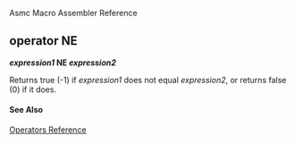 Asmc Macro Assembler Reference

## operator NE

**_expression1_ NE _expression2_**


Returns true (-1) if _expression1_ does not equal _expression2_, or returns false (0) if it does.

#### See Also

[Operators Reference](readme.md)